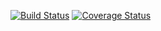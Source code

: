 [![Build Status](https://travis-ci.org/minond/me.svg?branch=master)](https://travis-ci.org/minond/me)
[![Coverage Status](https://coveralls.io/repos/minond/me/badge.png)](https://coveralls.io/r/minond/me)
